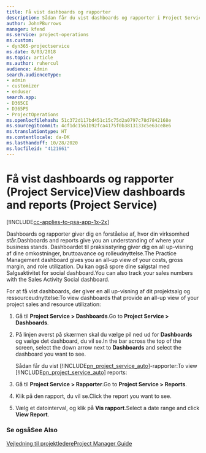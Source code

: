 ```yaml
---
title: Få vist dashboards og rapporter
description: Sådan får du vist dashboards og rapporter i Project Service
author: JohnPBurrows
manager: kfend
ms.service: project-operations
ms.custom:
- dyn365-projectservice
ms.date: 8/03/2018
ms.topic: article
ms.author: ruhercul
audience: Admin
search.audienceType:
- admin
- customizer
- enduser
search.app:
- D365CE
- D365PS
- ProjectOperations
ms.openlocfilehash: 51c372d117bd451c15c75d2a0797c78d7842168e
ms.sourcegitcommit: 4cf1dc1561b92fca4175f0b3813133c5e63ce8e6
ms.translationtype: HT
ms.contentlocale: da-DK
ms.lasthandoff: 10/28/2020
ms.locfileid: "4121661"
---
```

# <a name="view-dashboards-and-reports-project-service"></a><span data-ttu-id="a7f7f-103">Få vist dashboards og rapporter (Project Service)</span><span class="sxs-lookup"><span data-stu-id="a7f7f-103">View dashboards and reports (Project Service)</span></span>

[!INCLUDE[cc-applies-to-psa-app-1x-2x](../includes/cc-applies-to-psa-app-1x-2x.md)]

<span data-ttu-id="a7f7f-104">Dashboards og rapporter giver dig en forståelse af, hvor din virksomhed står.</span><span class="sxs-lookup"><span data-stu-id="a7f7f-104">Dashboards and reports give you an understanding of where your business stands.</span></span> <span data-ttu-id="a7f7f-105">Dashboardet til praksisstyring giver dig en all up-visning af dine omkostninger, bruttoavance og rolleudnyttelse.</span><span class="sxs-lookup"><span data-stu-id="a7f7f-105">The Practice Management dashboard gives you an all-up view of your costs, gross margin, and role utilization.</span></span> <span data-ttu-id="a7f7f-106">Du kan også spore dine salgstal med Salgsaktivitet for social dashboard.</span><span class="sxs-lookup"><span data-stu-id="a7f7f-106">You can also track your sales numbers with the Sales Activity Social dashboard.</span></span>  
  
 <span data-ttu-id="a7f7f-107">For at få vist dashboards, der giver en all up-visning af dit projektsalg og ressourceudnyttelse:</span><span class="sxs-lookup"><span data-stu-id="a7f7f-107">To view dashboards that provide an all-up view of your project sales and resource utilization:</span></span>  
  
1. <span data-ttu-id="a7f7f-108">Gå til **Project Service > Dashboards**.</span><span class="sxs-lookup"><span data-stu-id="a7f7f-108">Go to **Project Service > Dashboards**.</span></span>  
  
2. <span data-ttu-id="a7f7f-109">På linjen øverst på skærmen skal du vælge pil ned ud for **Dashboards** og vælge det dashboard, du vil se.</span><span class="sxs-lookup"><span data-stu-id="a7f7f-109">In the bar across the top of the screen, select the down arrow next to **Dashboards** and select the dashboard you want to see.</span></span>  
  
   <span data-ttu-id="a7f7f-110">Sådan får du vist [!INCLUDE[pn_project_service_auto](../includes/pn-project-service-auto.md)]-rapporter:</span><span class="sxs-lookup"><span data-stu-id="a7f7f-110">To view [!INCLUDE[pn_project_service_auto](../includes/pn-project-service-auto.md)] reports:</span></span>  
  
3. <span data-ttu-id="a7f7f-111">Gå til **Project Service > Rapporter**.</span><span class="sxs-lookup"><span data-stu-id="a7f7f-111">Go to **Project Service > Reports**.</span></span>  
  
4. <span data-ttu-id="a7f7f-112">Klik på den rapport, du vil se.</span><span class="sxs-lookup"><span data-stu-id="a7f7f-112">Click the report you want to see.</span></span>  
  
5. <span data-ttu-id="a7f7f-113">Vælg et datointerval, og klik på **Vis rapport**.</span><span class="sxs-lookup"><span data-stu-id="a7f7f-113">Select a date range and click **View Report**.</span></span>  
  
### <a name="see-also"></a><span data-ttu-id="a7f7f-114">Se også</span><span class="sxs-lookup"><span data-stu-id="a7f7f-114">See Also</span></span>  
 [<span data-ttu-id="a7f7f-115">Vejledning til projektledere</span><span class="sxs-lookup"><span data-stu-id="a7f7f-115">Project Manager Guide</span></span>](../psa/project-manager-guide.md)
